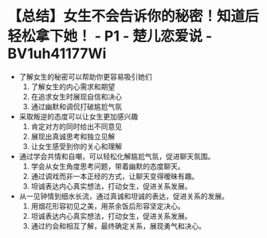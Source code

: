 # 【总结】女生不会告诉你的秘密！知道后轻松拿下她！ - P1 - 楚儿恋爱说 - BV1uh41177Wi

-   了解女生的秘密可以帮助你更容易吸引她们
    1.  了解女生的内心需求和期望
    2.  在追求女生时展现自信和决心
    3.  通过幽默和调侃打破尴尬气氛
-   采取叛逆的态度可以让女生更加感兴趣
    1.  肯定对方的同时给出不同意见
    2.  展现出真诚思考和独立见解
    3.  让女生感受到你的关心和理解
-   通过学会共情和自嘲，可以轻松化解尴尬气氛，促进聊天氛围。
    1.  学会从女生角度思考问题，带着幽默的态度聊天。
    2.  通过调戏而非一本正经的方式，让聊天变得暧昧有趣。
    3.  坦诚表达内心真实想法，打动女生，促进关系发展。
-   从一见钟情到细水长流，通过真诚和坦诚的表达，促进关系的发展。
    1.  用烟花形容初见之美，用茶余饭后形容坚定决心。
    2.  坦诚表达内心真实想法，打动女生，促进关系发展。
    3.  通过约会和相互了解，最终确定关系，展现勇气和决心。